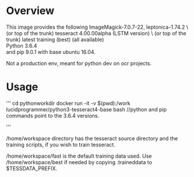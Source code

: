 
# Overview

This image provides the following
     ImageMagick-7.0.7-22,
     leptonica-1.74.2 \ (or top of the trunk)
     tesseract 4.00.00alpha (LSTM version) \ (or top of the trunk)
     latest training (best) (all available)\
     Python 3.6.4 \
     and pip 9.0.1
     with base ubuntu 16.04.

Not a production env, meant for python dev on ocr projects.

# Usage
'''
cd pythonworkdir
docker run -it -v $(pwd):/work lucidprogrammer/python3-tesseract4-base bash
//python and pip commands point to the 3.6.4 versions.

'''

/home/workspace directory has the tesseract source directory and the training scripts, if you wish to train tesseract.

/home/workspace/fast is the default training data used. Use /home/workspace/best if needed by copying .traineddata to $TESSDATA_PREFIX.
